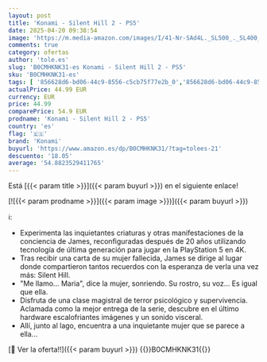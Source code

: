 ```yaml
---
layout: post
title: 'Konami - Silent Hill 2 - PS5'
date: 2025-04-20 09:38:54
image: 'https://m.media-amazon.com/images/I/41-Nr-SAd4L._SL500_._SL400_.jpg'
comments: true
category: ofertas
author: 'tole.es'
slug: 'B0CMHKNK31-es Konami - Silent Hill 2 - PS5'
sku: 'B0CMHKNK31-es'
tags: [ '856628d6-bd06-44c9-8556-c5cb75f77e2b_0','856628d6-bd06-44c9-8556-c5cb75f77e2b_2201','856628d6-bd06-44c9-8556-c5cb75f77e2b_3601','Arborist Merchandising Root','Hardware y juegos para PlayStation 5','Juegos para PlayStation 5','Preventa de Videojuegos','Self Service','Special Features Stores','Videojuegos','Videojuegos más esperados','konami','ps5','🇪🇸', ]
actualPrice: 44.99 EUR
currency: EUR
price: 44.99
comparePrice: 54.9 EUR
prodname: 'Konami - Silent Hill 2 - PS5'
country: 'es'
flag: '🇪🇸'
brand: 'Konami'
buyurl: 'https://www.amazon.es/dp/B0CMHKNK31/?tag=tolees-21'
descuento: '18.05'
average: '54.8823529411765'
---
```


Está [{{< param title >}}]({{< param buyurl >}}) en el siguiente enlace!

[![{{< param prodname >}}]({{< param image >}})]({{< param buyurl >}})

ℹ️:

- Experimenta las inquietantes criaturas y otras manifestaciones de la conciencia de James, reconfiguradas después de 20 años utilizando tecnología de última generación para jugar en la PlayStation 5 en 4K.
- Tras recibir una carta de su mujer fallecida, James se dirige al lugar donde compartieron tantos recuerdos con la esperanza de verla una vez más: Silent Hill.
- "Me llamo... Maria", dice la mujer, sonriendo. Su rostro, su voz... Es igual que ella.
- Disfruta de una clase magistral de terror psicológico y supervivencia. Aclamada como la mejor entrega de la serie, descubre en el último hardware escalofriantes imágenes y un sonido visceral.
- Allí, junto al lago, encuentra a una inquietante mujer que se parece a ella...

[🛒 Ver la oferta!!]({{< param buyurl >}})
{{<world>}}B0CMHKNK31{{</world>}}
